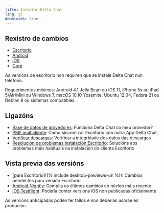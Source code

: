 ```yaml
---
title: Instalar Delta Chat
lang: gl
downloads: true
---
```


## Rexistro de cambios

* [Escritorio](https://github.com/deltachat/deltachat-desktop/blob/master/CHANGELOG.md)
* [Android](https://github.com/deltachat/deltachat-android/blob/master/CHANGELOG.md)
* [iOS](https://github.com/deltachat/deltachat-ios/blob/master/CHANGELOG.md)
* [Core](https://github.com/deltachat/deltachat-core-rust/blob/master/CHANGELOG.md)

As versións de escritorio non requiren que se instale Delta Chat nun teléfono.

Requerimentos mínimos:
Android 4.1 Jelly Bean
ou iOS 11, iPhone 5s ou iPad 5/Air/Mini
ou Windows 7, macOS 10.10 Yosemite, Ubuntu 12.04, Fedora 21 ou Debian 8
ou sistemas compatibles.

## Ligazóns

* [Base de datos de provedores](https://providers.delta.chat/): Funciona Delta Chat co meu provedor?
* [PMF multicliente](help#multiclient): Como sincronizar Escritorio con outra App Delta Chat.
* [Verificar descargas](verify-downloads): Verificar a integridade dos datos das descargas
* [Resolución de problemas instalación Escritorio](https://github.com/deltachat/deltachat-desktop/blob/master/docs/TROUBLESHOOTING.md): Solucións aos problemas máis habituais na instalación do cliente Escritorio

## Vista previa das versións

* [para Escritorio]({% include desktop-previews-url %}): Cambios pendentes para versión Escritorio
* [Android Nightly](https://download.delta.chat/android/nightly/): Compila os últimos cambios co núcleo máis recente
* [iOS Testflight](https://testflight.apple.com/join/uEMc1NxS): Podería conter versións iOS non publicadas oficialmente

As versións anticipadas poden ter fallos e non deberían usarse en produción.